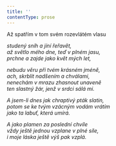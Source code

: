 ```yaml
---
title: ''
contentType: prose
---
```


<section>

Až spatřím v tom svém rozevlátém vlasu

_studený sníh a jíní řeřavět,  
až světlo mého dne, teď v plném jasu,  
prchne a zajde jako květ mých let,_

</section>

<section>

_nebudu věru při tvém krásném jméně,  
ach, skrblit nadšením a chválami,  
nenechám v mrazu zhasnout unaveně  
ten slastný žár, jenž v srdci sálá mi._

</section>

<section>

_A jsem-li dnes jak chraptivý pták slatin,  
potom se ke tvým vzácným vodám vrátím  
jako ta labuť, která umírá._

</section>

<section>

_A jako plamen za poslední chvíle  
vždy ještě jednou vzplane v plné síle,  
i moje láska ještě výš pak vzplá._

</section>
